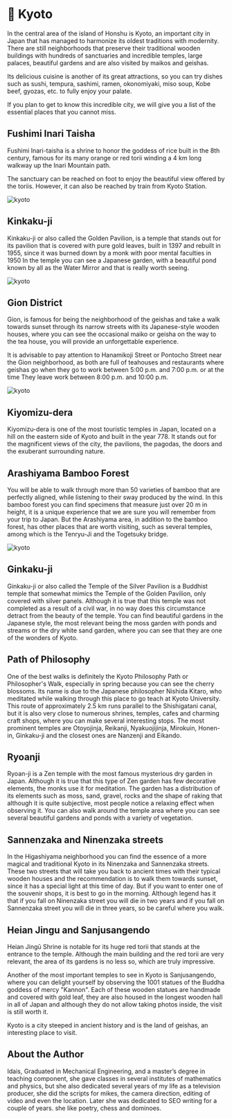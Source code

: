 # 🏯 Kyoto

In the central area of the island of Honshu is Kyoto, an important city in Japan that has managed to harmonize its oldest traditions with modernity. There are still neighborhoods that preserve their traditional wooden buildings with hundreds of sanctuaries and incredible temples, large palaces, beautiful gardens and are also visited by maikos and geishas.

Its delicious cuisine is another of its great attractions, so you can try dishes such as sushi, tempura, sashimi, ramen, okonomiyaki, miso soup, Kobe beef, gyozas, etc. to fully enjoy your palate.

If you plan to get to know this incredible city, we will give you a list of the essential places that you cannot miss.

## Fushimi Inari Taisha

Fushimi Inari-taisha is a shrine to honor the goddess of rice built in the 8th century, famous for its many orange or red torii winding a 4 km long walkway up the Inari Mountain path.

The sanctuary can be reached on foot to enjoy the beautiful view offered by the toriis. However, it can also be reached by train from Kyoto Station.

![kyoto](_static/images/kyoto/kyoto-1.jpg)

## Kinkaku-ji

Kinkaku-ji or also called the Golden Pavilion, is a temple that stands out for its pavilion that is covered with pure gold leaves, built in 1397 and rebuilt in 1955, since it was burned down by a monk with poor mental faculties in 1950 In the temple you can see a Japanese garden, with a beautiful pond known by all as the Water Mirror and that is really worth seeing.

![kyoto](_static/images/kyoto/kyoto-2.jpg)

## Gion District

Gion, is famous for being the neighborhood of the geishas and take a walk towards sunset through its narrow streets with its Japanese-style wooden houses, where you can see the occasional maiko or geisha on the way to the tea house, you will provide an unforgettable experience.

It is advisable to pay attention to Hanamikoji Street or Pontocho Street near the Gion neighborhood, as both are full of teahouses and restaurants where geishas go when they go to work between 5:00 p.m. and 7:00 p.m. or at the time They leave work between 8:00 p.m. and 10:00 p.m.

![kyoto](_static/images/kyoto/kyoto-3.jpg)

## Kiyomizu-dera

Kiyomizu-dera is one of the most touristic temples in Japan, located on a hill on the eastern side of Kyoto and built in the year 778. It stands out for the magnificent views of the city, the pavilions, the pagodas, the doors and the exuberant surrounding nature.

## Arashiyama Bamboo Forest

You will be able to walk through more than 50 varieties of bamboo that are perfectly aligned, while listening to their sway produced by the wind. In this bamboo forest you can find specimens that measure just over 20 m in height, it is a unique experience that we are sure you will remember from your trip to Japan. But the Arashiyama area, in addition to the bamboo forest, has other places that are worth visiting, such as several temples, among which is the Tenryu-Ji and the Togetsuky bridge.

![kyoto](_static/images/kyoto/kyoto-4.jpg)

## Ginkaku-ji

Ginkaku-ji or also called the Temple of the Silver Pavilion is a Buddhist temple that somewhat mimics the Temple of the Golden Pavilion, only covered with silver panels. Although it is true that this temple was not completed as a result of a civil war, in no way does this circumstance detract from the beauty of the temple. You can find beautiful gardens in the Japanese style, the most relevant being the moss garden with ponds and streams or the dry white sand garden, where you can see that they are one of the wonders of Kyoto.

## Path of Philosophy

One of the best walks is definitely the Kyoto Philosophy Path or Philosopher's Walk, especially in spring because you can see the cherry blossoms. Its name is due to the Japanese philosopher Nishida Kitaro, who meditated while walking through this place to go teach at Kyoto University. This route of approximately 2.5 km runs parallel to the Shishigatani canal, but it is also very close to numerous shrines, temples, cafes and charming craft shops, where you can make several interesting stops. The most prominent temples are Otoyojinja, Reikanji, Nyakuojijinja, Mirokuin, Honen-in, Ginkaku-ji and the closest ones are Nanzenji and Eikando.

## Ryoanji

Ryoan-ji is a Zen temple with the most famous mysterious dry garden in Japan. Although it is true that this type of Zen garden has few decorative elements, the monks use it for meditation. The garden has a distribution of its elements such as moss, sand, gravel, rocks and the shape of raking that although it is quite subjective, most people notice a relaxing effect when observing it. You can also walk around the temple area where you can see several beautiful gardens and ponds with a variety of vegetation.

## Sannenzaka and Ninenzaka streets

In the Higashiyama neighborhood you can find the essence of a more magical and traditional Kyoto in its Ninenzaka and Sannenzaka streets. These two streets that will take you back to ancient times with their typical wooden houses and the recommendation is to walk them towards sunset, since it has a special light at this time of day. But if you want to enter one of the souvenir shops, it is best to go in the morning. Although legend has it that if you fall on Ninenzaka street you will die in two years and if you fall on Sannenzaka street you will die in three years, so be careful where you walk.

## Heian Jingu and Sanjusangendo

Heian Jingū Shrine is notable for its huge red torii that stands at the entrance to the temple. Although the main building and the red torii are very relevant, the area of its gardens is no less so, which are truly impressive.

Another of the most important temples to see in Kyoto is Sanjusangendo, where you can delight yourself by observing the 1001 statues of the Buddha goddess of mercy "Kannon". Each of these wooden statues are handmade and covered with gold leaf, they are also housed in the longest wooden hall in all of Japan and although they do not allow taking photos inside, the visit is still worth it.

Kyoto is a city steeped in ancient history and is the land of geishas, an interesting place to visit.

## About the Author

 Idais, Graduated in Mechanical Engineering, and a master’s degree in teaching component, she gave classes in several institutes of mathematics and physics, but she also dedicated several years of my life as a television producer, she did the scripts for mikes, the camera direction, editing of video and even the location. Later she was dedicated to SEO writing for a couple of years. she like poetry, chess and dominoes.
